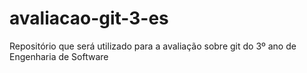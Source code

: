 # avaliacao-git-3-es
Repositório que será utilizado para a avaliação sobre git do 3º ano de Engenharia de Software

